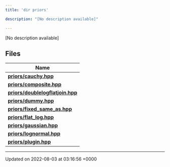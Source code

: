 ```yaml
---
title: 'dir priors'

description: "[No description available]"

---
```







[No description available]

## Files

| Name           |
| -------------- |
| **[priors/cauchy.hpp](/documentation/code/gambit_sphinx/files/cauchy_8hpp/#file-cauchy.hpp)**  |
| **[priors/composite.hpp](/documentation/code/gambit_sphinx/files/composite_8hpp/#file-composite.hpp)**  |
| **[priors/doublelogflatjoin.hpp](/documentation/code/gambit_sphinx/files/doublelogflatjoin_8hpp/#file-doublelogflatjoin.hpp)**  |
| **[priors/dummy.hpp](/documentation/code/gambit_sphinx/files/dummy_8hpp/#file-dummy.hpp)**  |
| **[priors/fixed_same_as.hpp](/documentation/code/gambit_sphinx/files/fixed__same__as_8hpp/#file-fixed-same-as.hpp)**  |
| **[priors/flat_log.hpp](/documentation/code/gambit_sphinx/files/flat__log_8hpp/#file-flat-log.hpp)**  |
| **[priors/gaussian.hpp](/documentation/code/gambit_sphinx/files/gaussian_8hpp/#file-gaussian.hpp)**  |
| **[priors/lognormal.hpp](/documentation/code/gambit_sphinx/files/lognormal_8hpp/#file-lognormal.hpp)**  |
| **[priors/plugin.hpp](/documentation/code/gambit_sphinx/files/plugin_8hpp/#file-plugin.hpp)**  |






-------------------------------

Updated on 2022-08-03 at 03:16:56 +0000
